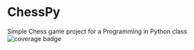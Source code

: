 # ChessPy
Simple Chess game project for a Programming in Python class
![coverage badge](./coverage.svg)